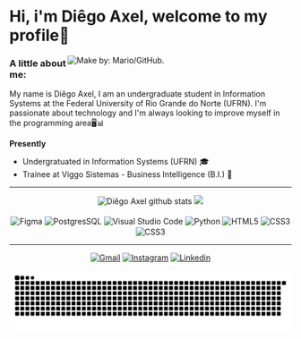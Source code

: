 # Hi, i'm Diêgo Axel, welcome to my profile📌



<img align="right" alt="Make by: Mario/GitHub." src="https://user-images.githubusercontent.com/74038190/225813708-98b745f2-7d22-48cf-9150-083f1b00d6c9.gif" width="400"  height="auto"/>

### A little about me:
My name is Diêgo Axel, I am an undergraduate student in Information Systems at the Federal University of Rio Grande do Norte (UFRN). I'm passionate about technology and I'm always looking to improve myself in the programming area🖥️📊  


**Presently**

- Undergratuated in Information Systems (UFRN) 🎓
- Trainee at Viggo Sistemas - Business Intelligence (B.I.) 👾
___

<div align="center"> 

  <img height="160em" src="https://github-readme-stats.vercel.app/api?username=Diego-Axel&show_icons=true&theme=synthwave" alt="Diêgo Axel github stats" /> 
  <img height="160em" src="https://github-readme-stats.vercel.app/api/top-langs/?username=Diego-Axel&layout=compact&langs_count=16&theme=synthwave"/>



<div style="display: inline_block"><br/>
  <img align="center" alt="Figma" src="https://img.shields.io/badge/Figma-F24E1E?style=for-the-badge&logo=figma&logoColor=white" />
  <img align="center" alt="PostgresSQL" src="https://img.shields.io/badge/PostgreSQL-316192?style=for-the-badge&logo=postgresql&logoColor=white" />
  <img align="center" alt="Visual Studio Code" src="https://img.shields.io/badge/Visual_Studio_Code-0078D4?style=for-the-badge&logo=visual%20studio%20code&logoColor=white" />
  <img align="center" alt="Python" src="https://img.shields.io/badge/Python-14354C?style=for-the-badge&logo=python&logoColor=white" />
  <img align="center" alt="HTML5" src="https://img.shields.io/badge/HTML5-E34F26?style=for-the-badge&logo=html5&logoColor=white" />
  <img align="center" alt="CSS3" src="https://img.shields.io/badge/CSS3-1572B6?style=for-the-badge&logo=css3&logoColor=white" />
  <img align="center" alt="CSS3" src="https://img.shields.io/badge/JavaScript-F7DF1E?style=for-the-badge&logo=javascript&logoColor=black" />
  
    
    
 
___
[![Gmail](https://img.shields.io/badge/Gmail-D14836?style=for-the-badge&logo=gmail&logoColor=white)](mailto:diegoaxelbsr@gmail.com?!&&p=4740667362060c04JmltdHM9MTcwMTY0ODAwMCZpZ3VpZD0zM2Y4NTM4Ni0yMDEwLTZhOTEtMzQ3Yi00MDU0MjFjNjZiZTcmaW5zaWQ9NTE5Ng&ptn=3&ver=2&hsh=3&fclid=33f85386-2010-6a91-347b-405421c66be7&psq=gmail&u=a1aHR0cDovL21haWwuZ29vZ2xlLmNvbS9tYWlsP2hsPXB0LUJS&ntb=1)
[![Instagram](https://img.shields.io/badge/Instagram-E4405F?style=for-the-badge&logo=instagram&logoColor=white)](https://instagram.com/diegoaxelbsr)
[![Linkedin](https://img.shields.io/badge/LinkedIn-0077B5?style=for-the-badge&logo=linkedin&logoColor=white)](https://www.linkedin.com/in/di%C3%AAgo-axel-1684452b5/)

<picture>
  <source media="(prefers-color-scheme: dark)" srcset="https://raw.githubusercontent.com/Diego-Axel/Diego-Axel/output/github-contribution-grid-snake-dark.svg">
  <source media="(prefers-color-scheme: light)" srcset="https://raw.githubusercontent.com/Diego-Axel/Diego-Axel/output/github-contribution-grid-snake.svg">
  <img alt="github contribution grid snake animation" src="https://raw.githubusercontent.com/Diego-Axel/Diego-Axel/output/github-contribution-grid-snake.svg">
</picture>
<br><br>
